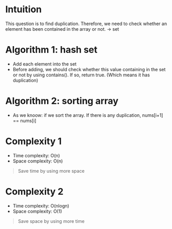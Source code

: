 # Intuition
This question is to find duplication. Therefore, we need to check whether an element has been contained in the array or not. -> set
# Algorithm 1: hash set
- Add each element into the set
- Before adding, we should check whether this value containing in the set or not by using contains(). If so, return true. (Which means it has duplication)

# Algorithm 2: sorting array
- As we knoow: if we sort the array. If there is any duplication, nums\[i+1\] == nums\[i\]

# Complexity 1
- Time complexity: O(n)
- Space complexity: O(n)
> Save time by using more space
# Complexity 2
- Time complexity: O(nlogn)
- Space complexity: O(1)
> Save space by using more time
